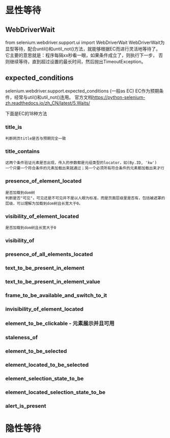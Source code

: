 
# 显性等待

## WebDriverWait

from selenium.webdriver.support.ui import WebDriverWait
WebDriverWait为显型等待，配合until()和until_not()方法，就能够根据EC而进行灵活地等待了。
它主要的意思就是：程序每隔xx秒看一眼，如果条件成立了，则执行下一步，
否则继续等待，直到超过设置的最长时间，然后抛出TimeoutException。

## expected_conditions

selenium.webdriver.support.expected_conditions (一般as EC)
EC作为预期条件，经常与util()和util_not()连用。
官方文档<https://python-selenium-zh.readthedocs.io/zh_CN/latest/5.Waits/>

下面是EC的18种方法

### title_is

    判断网页title是否与预期完全一致

### title_contains

    这两个条件验证元素是否出现，传入的参数都是元组类型的locator，如(By.ID, 'kw')
    一个只要一个符合条件的元素加载出来就通过；另一个必须所有符合条件的元素都加载出来才行

### presence_of_element_located

    是否加载到dom树
    判断是否"可见"，可见还是不可见并不是以人眼为标准，而是页面层级里是否有，包括被遮罩的层级，可以理解为加载到dom树且长宽大于0。

### visibility_of_element_located

    是否加载到dom树且长宽大于0

### visibility_of

### presence_of_all_elements_located

### text_to_be_present_in_element

### text_to_be_present_in_element_value

### frame_to_be_available_and_switch_to_it

### invisibility_of_element_located

### element_to_be_clickable - 元素展示并且可用

### staleness_of

### element_to_be_selected

### element_located_to_be_selected

### element_selection_state_to_be

### element_located_selection_state_to_be

### alert_is_present



# 隐性等待